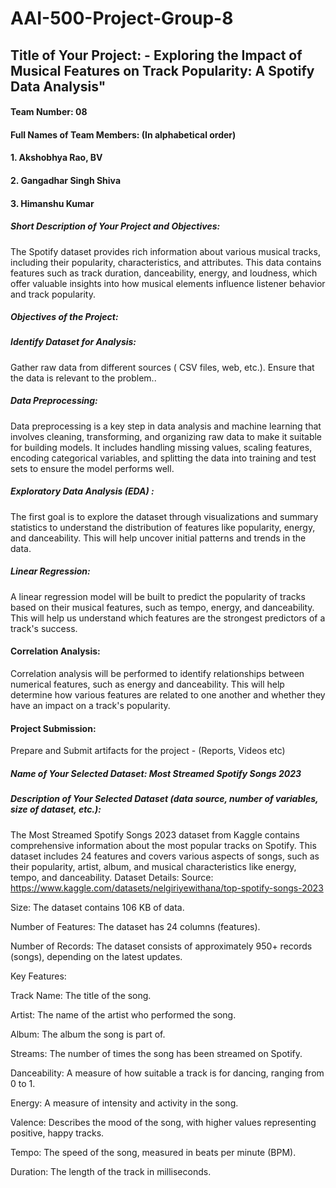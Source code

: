 # AAI-500-Project-Group-8
 
## Title of Your Project: - **Exploring the Impact of Musical Features on Track Popularity: A Spotify Data Analysis**"



#### Team Number: 08

#### Full Names of Team Members: (In alphabetical order)
#### 1. Akshobhya Rao, BV 
#### 2. Gangadhar Singh Shiva 
#### 3. Himanshu Kumar



##### Short Description of Your Project and Objectives: 

The Spotify dataset provides rich information about various musical tracks, including their popularity, characteristics, and attributes. 
This data contains features such as track duration, danceability, energy, and loudness,
which offer valuable insights into how musical elements influence listener behavior and track popularity.

##### Objectives of the Project:

##### Identify Dataset for Analysis:
Gather raw data from different sources ( CSV files, web, etc.). Ensure that the data is relevant to the problem..

##### Data Preprocessing:
Data preprocessing is a key step in data analysis and machine learning that involves cleaning, transforming, and organizing raw data to make it suitable for building models. It includes handling missing values, scaling features, encoding categorical variables, and splitting the data into training and test sets to ensure the model performs well.

##### Exploratory Data Analysis (EDA) :
The first goal is to explore the dataset through visualizations and summary statistics to understand the distribution of features like popularity, energy, and danceability. This will help uncover initial patterns and trends in the data.

##### Linear Regression:
A linear regression model will be built to predict the popularity of tracks based on their musical features, such as tempo, energy, and danceability. This will help us understand which features are the strongest predictors of a track's success.

#### Correlation Analysis:
Correlation analysis will be performed to identify relationships between numerical features, such as energy and danceability. This will help determine how various features are related to one another and whether they have an impact on a track's popularity.

#### Project Submission:
Prepare and Submit artifacts for the project - (Reports, Videos etc)


##### Name of Your Selected Dataset: Most Streamed Spotify Songs 2023

##### Description of Your Selected Dataset (data source, number of variables, size of dataset, etc.): 

The Most Streamed Spotify Songs 2023 dataset from Kaggle contains comprehensive information about the most popular tracks on Spotify. This dataset includes 24 features and covers various aspects of songs, such as their popularity, artist, album, and musical characteristics like energy, tempo, and danceability.
Dataset Details:
Source: https://www.kaggle.com/datasets/nelgiriyewithana/top-spotify-songs-2023 

Size: The dataset contains 106 KB of data.

Number of Features: The dataset has 24 columns (features).

Number of Records: The dataset consists of approximately 950+ records (songs), depending on the latest updates.

Key Features:

Track Name: The title of the song.

Artist: The name of the artist who performed the song.

Album: The album the song is part of.

Streams: The number of times the song has been streamed on Spotify.

Danceability: A measure of how suitable a track is for dancing, ranging from 0 to 1.

Energy: A measure of intensity and activity in the song.

Valence: Describes the mood of the song, with higher values representing positive, happy tracks.

Tempo: The speed of the song, measured in beats per minute (BPM).

Duration: The length of the track in milliseconds.



